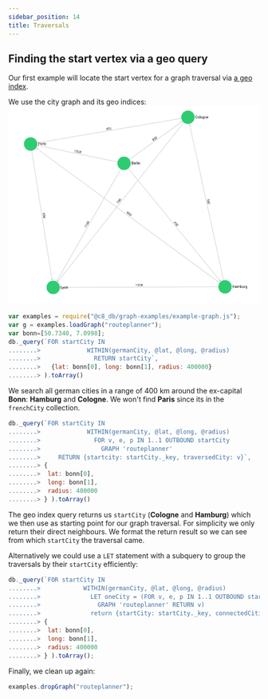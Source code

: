 ```yaml
---
sidebar_position: 14
title: Traversals
---
```


## Finding the start vertex via a geo query

Our first example will locate the start vertex for a graph traversal via [a geo index](../../collections/indexing/geo-indexes.md).

We use the city graph and its geo indices: ![cities_graph\(1\)](/img/cities_graph.png)

```js
var examples = require("@c8_db/graph-examples/example-graph.js");
var g = examples.loadGraph("routeplanner");
var bonn=[50.7340, 7.0998];
db._query(`FOR startCity IN
........>             WITHIN(germanCity, @lat, @long, @radius)
........>               RETURN startCity`,
........>   {lat: bonn[0], long: bonn[1], radius: 400000}
........> ).toArray()
```

We search all german cities in a range of 400 km around the ex-capital **Bonn**: **Hamburg** and **Cologne**. We won't find **Paris** since its in the `frenchCity` collection.

```js
db._query(`FOR startCity IN
........>             WITHIN(germanCity, @lat, @long, @radius)
........>               FOR v, e, p IN 1..1 OUTBOUND startCity
........>                 GRAPH 'routeplanner'
........>     RETURN {startcity: startCity._key, traversedCity: v}`,
........> {
........>  lat: bonn[0],
........>  long: bonn[1],
........>  radius: 400000
........> } ).toArray()
```

The geo index query returns us `startCity` (**Cologne** and **Hamburg**) which we then use as starting point for our graph traversal. For simplicity we only return their direct neighbours. We format the return result so we can see from which `startCity` the traversal came.

Alternatively we could use a `LET` statement with a subquery to group the traversals by their `startCity` efficiently:

```js
db._query(`FOR startCity IN
........>            WITHIN(germanCity, @lat, @long, @radius)
........>              LET oneCity = (FOR v, e, p IN 1..1 OUTBOUND startCity
........>                GRAPH 'routeplanner' RETURN v)
........>              return {startCity: startCity._key, connectedCities: oneCity}`,
........> {
........>  lat: bonn[0],
........>  long: bonn[1],
........>  radius: 400000
........> } ).toArray();
```

Finally, we clean up again:

```js
examples.dropGraph("routeplanner");
```

